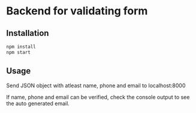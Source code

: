 # Backend for validating form

## Installation
```bash
npm install
npm start
```

## Usage
Send JSON object with atleast name, phone and email to localhost:8000

If name, phone and email can be verified, check the console output to see the auto generated email. 

